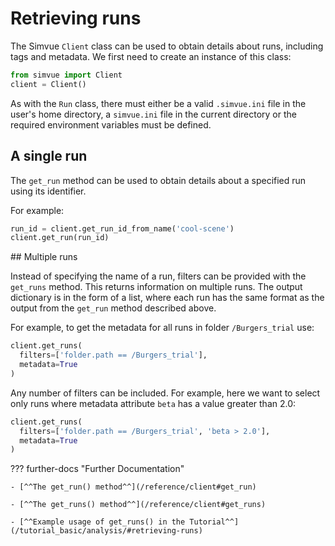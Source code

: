 # Retrieving runs

The Simvue `Client` class can be used to obtain details about runs, including tags and metadata. We first
need to create an instance of this class:
```python
from simvue import Client
client = Client()
```
As with the `Run` class, there must either be a valid `.simvue.ini` file in the user's home directory, a `simvue.ini` file in the current directory or the required environment variables must be defined.

## A single run
The `get_run` method can be used to obtain details about a specified run using its identifier.

For example:
```python
run_id = client.get_run_id_from_name('cool-scene')
client.get_run(run_id)
```

## Multiple runs

Instead of specifying the name of a run, filters can be provided with the `get_runs` method. This returns information on multiple runs.
The output dictionary is in the form of a list, where each run has the same format as the output from the `get_run` method described above.

For example, to get the metadata for all runs in folder `/Burgers_trial` use:
```python
client.get_runs(
  filters=['folder.path == /Burgers_trial'],
  metadata=True
)
```
Any number of filters can be included. For example, here we want to select only runs where metadata attribute `beta` has
a value greater than 2.0:
```python
client.get_runs(
  filters=['folder.path == /Burgers_trial', 'beta > 2.0'],
  metadata=True
)
```

??? further-docs "Further Documentation"

    - [^^The get_run() method^^](/reference/client#get_run)

    - [^^The get_runs() method^^](/reference/client#get_runs)
    
    - [^^Example usage of get_runs() in the Tutorial^^](/tutorial_basic/analysis/#retrieving-runs)